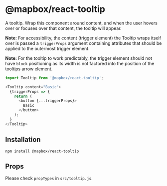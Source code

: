 # @mapbox/react-tooltip

A tooltip. Wrap this component around content, and when the user hovers over or
focuses over that content, the tooltip will appear.

**Note:** For accessibility, the content (trigger element) the Tooltip wraps
itself over is passed a `triggerProps` argument containing attributes that
should be applied to the outermost trigger element.

**Note:** For the tooltip to work predictably, the trigger element should not
have `block` positioning as its width is not factored into the position of
the tooltips arrow element.

```js
import Tooltip from '@mapbox/react-tooltip';

<Tooltip content="Basic">
  {triggerProps => {
    return (
      <button {...triggerProps}>
        Basic
      </button>
    );
  }
</Tooltip>
```

## Installation

```
npm install @mapbox/react-tooltip
```

## Props

Please check `propTypes` in `src/tooltip.js`.
